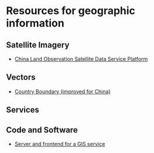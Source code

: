 
# Resources for geographic information

## Satellite Imagery

  * [China Land Observation Satellite Data Service Platform](http://218.247.138.119:7777/DSSPlatform/index.html)


## Vectors

  * [Country Boundary (improved for China)](https://github.com/simaQ/maps-data)


## Services


## Code and Software
  * [Server and frontend for a GIS service](https://gitlab.vgiscience.de/altai/uch-enmek)

